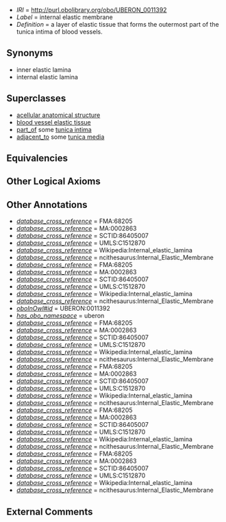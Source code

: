  * *IRI* = http://purl.obolibrary.org/obo/UBERON_0011392
 * *Label* = internal elastic membrane
 * *Definition* = a layer of elastic tissue that forms the outermost part of the tunica intima of blood vessels.

## Synonyms

 * inner elastic lamina
 * internal elastic lamina

## Superclasses

 * [acellular anatomical structure](../../UBERON/76/UBERON_0000476.md)
 * [blood vessel elastic tissue](../../UBERON/14/UBERON_0003614.md)
 * [part_of](../../BFO/50/BFO_0000050.md) some [tunica intima](../../UBERON/23/UBERON_0002523.md)
 * [adjacent_to](../../RO/20/RO_0002220.md) some [tunica media](../../UBERON/22/UBERON_0002522.md)

## Equivalencies


## Other Logical Axioms


## Other Annotations

 * *[database_cross_reference](../../ef/oboInOwl#hasDbXref.md)* = FMA:68205
 * *[database_cross_reference](../../ef/oboInOwl#hasDbXref.md)* = MA:0002863
 * *[database_cross_reference](../../ef/oboInOwl#hasDbXref.md)* = SCTID:86405007
 * *[database_cross_reference](../../ef/oboInOwl#hasDbXref.md)* = UMLS:C1512870
 * *[database_cross_reference](../../ef/oboInOwl#hasDbXref.md)* = Wikipedia:Internal_elastic_lamina
 * *[database_cross_reference](../../ef/oboInOwl#hasDbXref.md)* = ncithesaurus:Internal_Elastic_Membrane
 * *[database_cross_reference](../../ef/oboInOwl#hasDbXref.md)* = FMA:68205
 * *[database_cross_reference](../../ef/oboInOwl#hasDbXref.md)* = MA:0002863
 * *[database_cross_reference](../../ef/oboInOwl#hasDbXref.md)* = SCTID:86405007
 * *[database_cross_reference](../../ef/oboInOwl#hasDbXref.md)* = UMLS:C1512870
 * *[database_cross_reference](../../ef/oboInOwl#hasDbXref.md)* = Wikipedia:Internal_elastic_lamina
 * *[database_cross_reference](../../ef/oboInOwl#hasDbXref.md)* = ncithesaurus:Internal_Elastic_Membrane
 * *[oboInOwl#id](../../id/oboInOwl#id.md)* = UBERON:0011392
 * *[has_obo_namespace](../../ce/oboInOwl#hasOBONamespace.md)* = uberon
 * *[database_cross_reference](../../ef/oboInOwl#hasDbXref.md)* = FMA:68205
 * *[database_cross_reference](../../ef/oboInOwl#hasDbXref.md)* = MA:0002863
 * *[database_cross_reference](../../ef/oboInOwl#hasDbXref.md)* = SCTID:86405007
 * *[database_cross_reference](../../ef/oboInOwl#hasDbXref.md)* = UMLS:C1512870
 * *[database_cross_reference](../../ef/oboInOwl#hasDbXref.md)* = Wikipedia:Internal_elastic_lamina
 * *[database_cross_reference](../../ef/oboInOwl#hasDbXref.md)* = ncithesaurus:Internal_Elastic_Membrane
 * *[database_cross_reference](../../ef/oboInOwl#hasDbXref.md)* = FMA:68205
 * *[database_cross_reference](../../ef/oboInOwl#hasDbXref.md)* = MA:0002863
 * *[database_cross_reference](../../ef/oboInOwl#hasDbXref.md)* = SCTID:86405007
 * *[database_cross_reference](../../ef/oboInOwl#hasDbXref.md)* = UMLS:C1512870
 * *[database_cross_reference](../../ef/oboInOwl#hasDbXref.md)* = Wikipedia:Internal_elastic_lamina
 * *[database_cross_reference](../../ef/oboInOwl#hasDbXref.md)* = ncithesaurus:Internal_Elastic_Membrane
 * *[database_cross_reference](../../ef/oboInOwl#hasDbXref.md)* = FMA:68205
 * *[database_cross_reference](../../ef/oboInOwl#hasDbXref.md)* = MA:0002863
 * *[database_cross_reference](../../ef/oboInOwl#hasDbXref.md)* = SCTID:86405007
 * *[database_cross_reference](../../ef/oboInOwl#hasDbXref.md)* = UMLS:C1512870
 * *[database_cross_reference](../../ef/oboInOwl#hasDbXref.md)* = Wikipedia:Internal_elastic_lamina
 * *[database_cross_reference](../../ef/oboInOwl#hasDbXref.md)* = ncithesaurus:Internal_Elastic_Membrane
 * *[database_cross_reference](../../ef/oboInOwl#hasDbXref.md)* = FMA:68205
 * *[database_cross_reference](../../ef/oboInOwl#hasDbXref.md)* = MA:0002863
 * *[database_cross_reference](../../ef/oboInOwl#hasDbXref.md)* = SCTID:86405007
 * *[database_cross_reference](../../ef/oboInOwl#hasDbXref.md)* = UMLS:C1512870
 * *[database_cross_reference](../../ef/oboInOwl#hasDbXref.md)* = Wikipedia:Internal_elastic_lamina
 * *[database_cross_reference](../../ef/oboInOwl#hasDbXref.md)* = ncithesaurus:Internal_Elastic_Membrane

## External Comments

